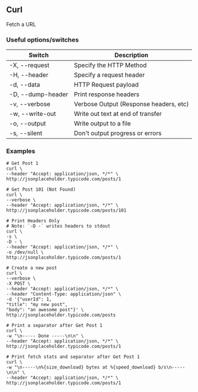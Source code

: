 ## Curl

Fetch a URL

### Useful options/switches

| Switch | Description |
| --- | --- |
| -X, --request | Specify the HTTP Method |
| -H, --header | Specify a request header |
| -d, --data | HTTP Request payload |
| -D, --dump-header | Print response headers |
| -v, --verbose | Verbose Output (Response headers, etc) |
| -w, --write-out | Write out text at end of transfer |
| -o, --output | Write output to a file |
| -s, --silent | Don't output progress or errors |

### Examples

```
# Get Post 1
curl \
--header "Accept: application/json, */*" \
http://jsonplaceholder.typicode.com/posts/1

# Get Post 101 (Not Found)
curl \
--verbose \
--header "Accept: application/json, */*" \
http://jsonplaceholder.typicode.com/posts/101

# Print Headers Only
# Note: `-D -` writes headers to stdout
curl \
-s \
-D - \
--header "Accept: application/json, */*" \
-o /dev/null \
http://jsonplaceholder.typicode.com/posts/1

# Create a new post
curl \
--verbose \
-X POST \
--header "Accept: application/json, */*" \
--header "Content-Type: application/json" \
-d '{"userId": 1,
"title": "my new post",
"body": "an awesome post"}' \
http://jsonplaceholder.typicode.com/posts

# Print a separator after Get Post 1
curl \
-w "\n----- Done -----\n\n" \
--header "Accept: application/json, */*" \
http://jsonplaceholder.typicode.com/posts/1

# Print fetch stats and separator after Get Post 1
curl \
-w "\n-----\n%{size_download} bytes at %{speed_download} b/s\n-----\n\n" \
--header "Accept: application/json, */*" \
http://jsonplaceholder.typicode.com/posts/1
```
